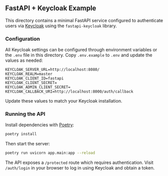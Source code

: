 ## FastAPI + Keycloak Example

This directory contains a minimal FastAPI service configured to authenticate
users via [Keycloak](https://www.keycloak.org/) using the
`fastapi-keycloak` library.

### Configuration

All Keycloak settings can be configured through environment variables or the
`.env` file in this directory. Copy `.env.example` to `.env` and update the
values as needed:

```
KEYCLOAK_SERVER_URL=http://localhost:8080/
KEYCLOAK_REALM=master
KEYCLOAK_CLIENT_ID=fastapi
KEYCLOAK_CLIENT_SECRET=
KEYCLOAK_ADMIN_CLIENT_SECRET=
KEYCLOAK_CALLBACK_URI=http://localhost:8000/auth/callback
```

Update these values to match your Keycloak installation.

### Running the API

Install dependencies with [Poetry](https://python-poetry.org/):

```bash
poetry install
```

Then start the server:

```bash
poetry run uvicorn app.main:app --reload
```

The API exposes a `/protected` route which requires authentication. Visit
`/auth/login` in your browser to log in using Keycloak and obtain a token.
